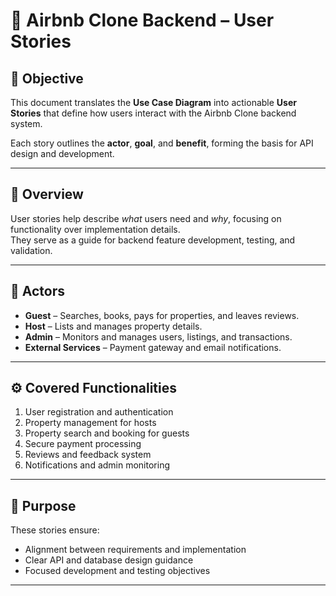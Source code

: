 # 🧩 Airbnb Clone Backend – User Stories

## 🎯 Objective
This document translates the **Use Case Diagram** into actionable **User Stories** that define how users interact with the Airbnb Clone backend system.

Each story outlines the **actor**, **goal**, and **benefit**, forming the basis for API design and development.

---

## 📘 Overview
User stories help describe *what* users need and *why*, focusing on functionality over implementation details.  
They serve as a guide for backend feature development, testing, and validation.

---

## 👥 Actors
- **Guest** – Searches, books, pays for properties, and leaves reviews.  
- **Host** – Lists and manages property details.  
- **Admin** – Monitors and manages users, listings, and transactions.  
- **External Services** – Payment gateway and email notifications.

---

## ⚙️ Covered Functionalities
1. User registration and authentication  
2. Property management for hosts  
3. Property search and booking for guests  
4. Secure payment processing  
5. Reviews and feedback system  
6. Notifications and admin monitoring  

---

## 🧠 Purpose
These stories ensure:
- Alignment between requirements and implementation  
- Clear API and database design guidance  
- Focused development and testing objectives  

---